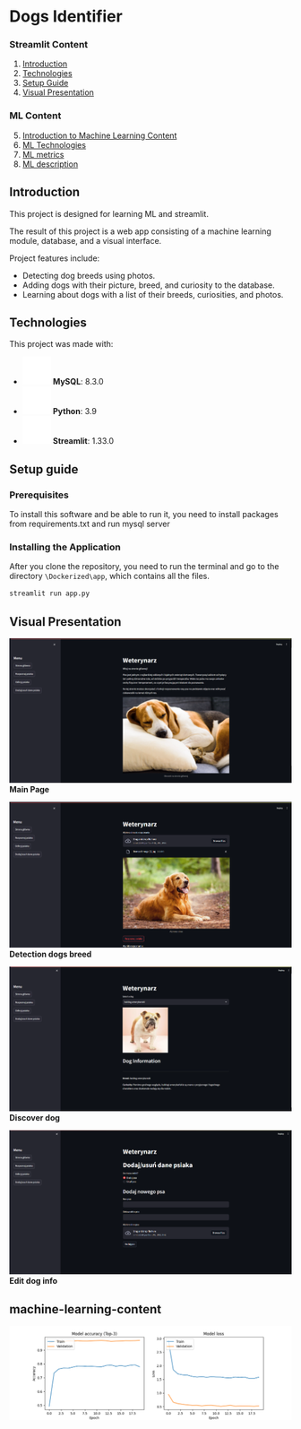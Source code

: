 # Dogs Identifier

### Streamlit Content
1. [Introduction](#introduction)
2. [Technologies](#technologies)
3. [Setup Guide](#setup-guide)
4. [Visual Presentation](#visual-presentation)

### ML Content
5. [Introduction to Machine Learning Content](#machine-learning-content)
6. [ML Technologies](#machine-learning-technologies)
7. [ML metrics](#machine-learning-metrics)
8. [ML description](#machine-learning-description)

## Introduction
This project is designed for learning ML and streamlit.

The result of this project is a web app consisting of a machine learning module, database, and a visual interface.

Project features include:
- Detecting dog breeds using photos.
- Adding dogs with their picture, breed, and curiosity to the database.
- Learning about dogs with a list of their breeds, curiosities, and photos.

## Technologies

This project was made with:

- ![MySQL](images/mysql.png) **MySQL**: 8.3.0
- ![Python](images/python.png) **Python**: 3.9
- ![Streamlit](images/streamlit.png) **Streamlit**: 1.33.0

## Setup guide

### Prerequisites

To install this software and be able to run it, you need to install packages from requirements.txt and run mysql server

### Installing the Application 

After you clone the repository, you need to run the terminal and go to the directory `\Dockerized\app`, which contains all the files.

```bash
streamlit run app.py
```


## Visual Presentation
![Main Page](images/appscreens/mainpage.png)
**Main Page**

![Detection dogs breed](images/appscreens/detection.png)
**Detection dogs breed**

![Discover dog](images/appscreens/discover.png)
**Discover dog**

![Edit dog info](images/appscreens/edit.png)
**Edit dog info**

## machine-learning-content

![Training History](Dockerized/app/model/plots/training_history.png)